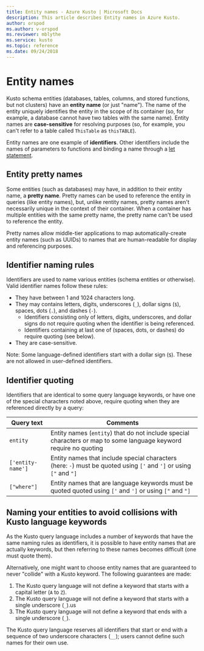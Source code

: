 ```yaml
---
title: Entity names - Azure Kusto | Microsoft Docs
description: This article describes Entity names in Azure Kusto.
author: orspod
ms.author: v-orspod
ms.reviewer: mblythe
ms.service: kusto
ms.topic: reference
ms.date: 09/24/2018
---
```

# Entity names

Kusto schema entities (databases, tables, columns, and stored functions, but not clusters)
have an **entity name** (or just "name"). The name of the entity uniquely
identifies the entity in the scope of its container (so, for example, a database cannot have
two tables with the same name). Entity names are **case-sensitive** for resolving purposes
(so, for example, you can't refer to a table called `ThisTable` as `thisTABLE`).

Entity names are one example of **identifiers**. Other identifiers include the names of
parameters to functions and binding a name through a [let statement](../letstatement.md).

## Entity pretty names

Some entities (such as databases) may have, in addition to their entity name,
a **pretty name**. Pretty names can be used to reference the entity in queries
(like entity names), but, unlike rentity names, pretty names aren't necessarily unique
in the context of their container. When a container has multiple entities with the
same pretty name, the pretty name can't be used to reference the entity.

Pretty names allow middle-tier applications to map automatically-create entity names
(such as UUIDs) to names that are human-readable for display and referencing purposes.

## Identifier naming rules

<!-- TODO: This section should be reviewed and moved to its own page -->

Identifiers are used to name various entities (schema entities or otherwise).
Valid identifier names follow these rules:
* They have between 1 and 1024 characters long.
* They may contains letters, digits, underscores (`_`), dollar signs (`$`),
  spaces, dots (`.`), and dashes (`-`).
  * Identifiers consisting only of letters, digits, underscores, and dollar signs
    do not require quoting when the identifier is being referenced.
  * Identifiers containing at last one of (spaces, dots, or dashes) do
    require quoting (see below).
* They are case-sensitive.

Note: Some language-defined identifiers start with a dollar sign (`$`).
These are not allowed in user-defined identifiers.

## Identifier quoting

Identifiers that are identical to some query language
keywords, or have one of the special characters noted above,
require quoting when they are referenced directly by a query:

|Query text         |Comments                          |
|-------------------|----------------------------------|
| `entity`          |Entity names (`entity`) that do not include special characters or map to some language keyword require no quoting|
|`['entity-name']`  |Entity names that include special characters (here: `-`) must be quoted using `['` and `']` or using `["` and `"]`|
|`["where"]`        |Entity names that are language keywords must be quoted quoted using `['` and `']` or using `["` and `"]`|

## Naming your entities to avoid collisions with Kusto language keywords

As the Kusto query language includes a number of keywords that have the same
naming rules as identifiers, it is possible to have entity names that are actually
keywords, but then referring to these names becomes difficult (one must quote them).

Alternatively, one might want to choose entity names that are guaranteed to never
"collide" with a Kusto keyword. The following guarantees are made:

1. The Kusto query language will not define a keyword that starts with a capital letter (`A` to `Z`).
2. The Kusto query language will not define a keyword that starts with a single underscore (`_`).us
3. The Kusto query language will not define a keyword that ends with a single underscore (`_`).

The Kusto query language reserves all identifiers that start or end with a
sequence of two underscore characters (`__`); users cannot define such names
for their own use.








